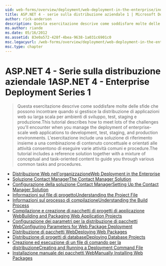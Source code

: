 ```yaml
---
uid: web-forms/overview/deployment/web-deployment-in-the-enterprise/index
title: ASP.NET 4 - serie sulla distribuzione aziendale 1 | Microsoft Docs
author: rick-anderson
description: Questa esercitazione descrive come soddisfare molte delle sfide che possono incontrare quando si gestisce la distribuzione di applicazioni web su scala aziendale per servizi di distribuzione...
ms.author: riande
ms.date: 05/16/2012
ms.assetid: 83e0a572-428f-4bea-9638-1a031c6901c0
msc.legacyurl: /web-forms/overview/deployment/web-deployment-in-the-enterprise
msc.type: chapter
---
```

<a name="aspnet-4---enterprise-deployment-series-1"></a><span data-ttu-id="08365-103">ASP.NET 4 - Serie sulla distribuzione aziendale 1</span><span class="sxs-lookup"><span data-stu-id="08365-103">ASP.NET 4 - Enterprise Deployment Series 1</span></span>
====================
> <span data-ttu-id="08365-104">Questa esercitazione descrive come soddisfare molte delle sfide che possono incontrare quando si gestisce la distribuzione di applicazioni web su larga scala per ambienti di sviluppo, test, staging e produzione.</span><span class="sxs-lookup"><span data-stu-id="08365-104">This tutorial describes how to meet lots of the challenges you'll encounter when you manage the deployment of enterprise-scale web applications to development, test, staging, and production environments.</span></span> <span data-ttu-id="08365-105">L'esercitazione include una soluzione di riferimento insieme a una combinazione di contenuto concettuale e orientati alle attività consentono di eseguire varie attività comuni e procedure.</span><span class="sxs-lookup"><span data-stu-id="08365-105">The tutorial includes a reference solution together with a mixture of conceptual and task-oriented content to guide you through various common tasks and procedures.</span></span>


- [<span data-ttu-id="08365-106">Distribuzione Web nell'organizzazione</span><span class="sxs-lookup"><span data-stu-id="08365-106">Web Deployment in the Enterprise</span></span>](web-deployment-in-the-enterprise.md)
- [<span data-ttu-id="08365-107">Soluzione Contact Manager</span><span class="sxs-lookup"><span data-stu-id="08365-107">The Contact Manager Solution</span></span>](the-contact-manager-solution.md)
- [<span data-ttu-id="08365-108">Configurazione della soluzione Contact Manager</span><span class="sxs-lookup"><span data-stu-id="08365-108">Setting Up the Contact Manager Solution</span></span>](setting-up-the-contact-manager-solution.md)
- [<span data-ttu-id="08365-109">Informazioni sul file di progetto</span><span class="sxs-lookup"><span data-stu-id="08365-109">Understanding the Project File</span></span>](understanding-the-project-file.md)
- [<span data-ttu-id="08365-110">Informazioni sul processo di compilazione</span><span class="sxs-lookup"><span data-stu-id="08365-110">Understanding the Build Process</span></span>](understanding-the-build-process.md)
- [<span data-ttu-id="08365-111">Compilazione e creazione di pacchetti di progetti di applicazione Web</span><span class="sxs-lookup"><span data-stu-id="08365-111">Building and Packaging Web Application Projects</span></span>](building-and-packaging-web-application-projects.md)
- [<span data-ttu-id="08365-112">Configurazione dei parametri per la distribuzione di pacchetti Web</span><span class="sxs-lookup"><span data-stu-id="08365-112">Configuring Parameters for Web Package Deployment</span></span>](configuring-parameters-for-web-package-deployment.md)
- [<span data-ttu-id="08365-113">Distribuzione di pacchetti Web</span><span class="sxs-lookup"><span data-stu-id="08365-113">Deploying Web Packages</span></span>](deploying-web-packages.md)
- [<span data-ttu-id="08365-114">Distribuzione di progetti di database</span><span class="sxs-lookup"><span data-stu-id="08365-114">Deploying Database Projects</span></span>](deploying-database-projects.md)
- [<span data-ttu-id="08365-115">Creazione ed esecuzione di un file di comando per la distribuzione</span><span class="sxs-lookup"><span data-stu-id="08365-115">Creating and Running a Deployment Command File</span></span>](creating-and-running-a-deployment-command-file.md)
- [<span data-ttu-id="08365-116">Installazione manuale dei pacchetti Web</span><span class="sxs-lookup"><span data-stu-id="08365-116">Manually Installing Web Packages</span></span>](manually-installing-web-packages.md)
